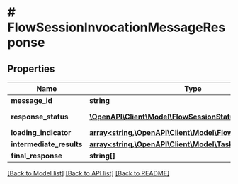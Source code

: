 # # FlowSessionInvocationMessageResponse

## Properties

Name | Type | Description | Notes
------------ | ------------- | ------------- | -------------
**message_id** | **string** | Message ID |
**response_status** | [**\OpenAPI\Client\Model\FlowSessionStatus**](FlowSessionStatus.md) | Response status |
**loading_indicator** | [**array<string,\OpenAPI\Client\Model\FlowLoadingIndicator>**](FlowLoadingIndicator.md) |  | [optional]
**intermediate_results** | [**array<string,\OpenAPI\Client\Model\TaskOutput>**](TaskOutput.md) |  | [optional]
**final_response** | **string[]** |  | [optional]

[[Back to Model list]](../../README.md#models) [[Back to API list]](../../README.md#endpoints) [[Back to README]](../../README.md)
